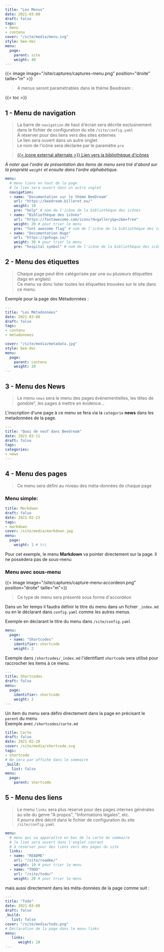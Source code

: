 ```yaml
---
title: "Les Menus"
date: 2021-03-08
draft: false
tags:
- menu
- contenu
cover: "/site/media/menu.svg"
style: bee-doc
menu:
  page:
    parent: site
    weight: 40
---
```

<!--more-->
{{< image image="/site/captures/captures-menu.png" position="droite" taille="m" >}}
>4 menus seront paramétrables dans le thème Beedream :

{{< toc >}}

## 1 - Menu de navigation
>La barre de `navigation` de haut d'écran sera décrite exclusivement dans le fichier de configuration du site `/site/config.yaml`  
À réserver pour des liens vers des sites externes  
Le lien sera ouvert dans un autre onglet  
Le nom de l'icône sera déclarée par le paramètre `pre`

> <a href="https://semantic-ui.com/elements/icon.html" target="_blank">{{< icone external alternate >}} Lien vers la bibliothèque d'icônes</a>

*À noter que l'ordre de présentation des items de menu sera trié d'abord sur la propriété `weight` et ensuite dans l'ordre alphabétique.*

```yaml
menu:
  # menu liens en haut de la page
  # le lien sera ouvert dans un autre onglet
  navigation:  
  - name: "Documentation sur le thème BeeDream"
    url: "https://beedream.billerot.eu/"
    weight: 10
    pre: "help" # nom de l'icône de la bibliothèque des icônes
  - name: "Bibliothèque des icônes"
    url: "https://fontawesome.com/icons?d=gallery&p=2&m=free"
    weight: 20 # pour trier le menu
    pre: "font awesome flag" # nom de l'icône de la bibliothèque des icônes
  - name: "Documentation Hugo"
    url: "https://gohugo.io/"
    weight: 30 # pour trier le menu
    pre: "hospital symbol" # nom de l'icône de la bibliothèque des icônes
```

## 2 - Menu des étiquettes

> Chaque page peut être catégorisée par une ou plusieurs étiquettes (tags en anglais)  
Ce menu va donc lister toutes les étiquettes trouvées sur le site dans ce menu.

Exemple pour la page des Métadonnées :
```yaml
---
title: "Les Métadonnées"
date: 2021-03-08
draft: false
tags:
- contenu
- metadonnees

cover: "/site/media/metadata.jpg"
style: bee-doc
menu:
  page:
    parent: contenu
    weight: 20
---
```

## 3 - Menu des News

> Le menu `news` sera le menu des pages évènementielles, les têtes de gondole", les pages à mettre en évidence...

L'inscription d'une page à ce menu se fera via la `categorie` **news** dans les metadonnées de la page.

```yaml
---
title: "Quoi de neuf dans Beedream"
date: 2021-03-11
draft: false
tags:
categories:
- news
---
```

## 4 - Menu des pages

> Ce menu sera défini au niveau des méta-données de chaque page

### Menu simple:
```yaml
title: Markdown
draft: false 
date: 2021-02-23
tags:
- markdown
cover: /site/media/markdown.jpg
menu:
  page:
    weight: 1 # tri
```
Pour cet exemple, le menu **Markdown** va pointer directement sur la page.
Il ne possèdera pas de sous-menu

### Menu avec sous-menu
{{< image image="/site/captures/capture-menu-accordeon.png" position="droite"  taille="m">}}
> Ce type de menu sera présenté sous forme d'accordéon

Dans un 1er temps il faudra définir le titre du menu dans un fichier `_index.md` ou en le déclarant dans `config.yaml` comme les autres menus.

Exemple en déclarant le titre du menu dans `/site/config.yaml`
```yaml
menu: 
  page:
  - name: "Shortcodes"
    identifier: shortcode
    weight: 2
```

Exemple dans `/shortcodes/_index.md` l'identifiant `shortcode` sera utilisé pour raccrocher les items à ce menu.
```yaml
---
title: Shortcodes
draft: false 
menu: 
  page:
    identifier: shortcode
    weight: 2
---
```
Un item du menu sera défini directement dans la page en précisant le `parent` du menu   
Exemple avec `/shortcodes/carte.md`
```yaml
title: Carte
draft: false 
date: 2021-02-20 
cover: /site/media/shortcode.svg
tags:
- shortcode
# Ne sera par affiché dans le sommaire
_build:
   list: false
menu: 
  page:
    parent: shortcode
```

## 5 - Menu des liens

> Le menu `links` sera plus réservé pour des pages internes générales au site du genre "A propos", "Informations légales", etc.  
Il pourra être décrit dans le fichier de configuration du site `/site/config.yaml`

```yaml
menu:
  # menu qui va apparaître en bas de la carte du sommaire
  # le lien sera ouvert dans l'onglet courant
  # à réserver pour des liens vers des pages du site
  links: 
  - name: "README"
    url: "/site/readme/"
    weight: 10 # pour trier le menu
  - name: "TODO"
    url: "/site/todo/"
    weight: 20 # pour trier le menu
```

mais aussi directement dans les méta-données de la page comme suit :

```yaml
---
title: "Todo"
date: 2021-03-08
draft: false
_build:
   list: false
cover: "/site/media/todo.png"
# Déclaration de la page dans le menu links
menu:
   links:
      weight: 10
---
```